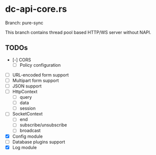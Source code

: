 # dc-api-core.rs

Branch: pure-sync

This branch contains thread pool based HTTP/WS server without NAPI.

## TODOs

- [-] CORS
  - [ ] Policy configuration
- [ ] URL-encoded form support
- [ ] Multipart form support
- [ ] JSON support
- [ ] HttpContext
  - [ ] query
  - [ ] data
  - [ ] session
- [ ] SocketContext
  - [ ] end
  - [ ] subscribe/unsubscribe
  - [ ] broadcast
- [x] Config module
- [ ] Database plugins support
- [x] Log module
